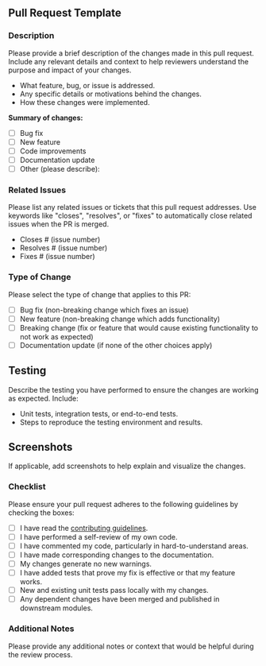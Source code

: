 ## Pull Request Template

### Description

Please provide a brief description of the changes made in this pull request. Include any relevant details and context to help reviewers understand the purpose and impact of your changes.

- What feature, bug, or issue is addressed.
- Any specific details or motivations behind the changes.
- How these changes were implemented.

**Summary of changes:**

- [ ] Bug fix
- [ ] New feature
- [ ] Code improvements
- [ ] Documentation update
- [ ] Other (please describe):

### Related Issues

Please list any related issues or tickets that this pull request addresses. Use keywords like "closes", "resolves", or "fixes" to automatically close related issues when the PR is merged.

- Closes # (issue number)
- Resolves # (issue number)
- Fixes # (issue number)

### Type of Change

Please select the type of change that applies to this PR:

- [ ] Bug fix (non-breaking change which fixes an issue)
- [ ] New feature (non-breaking change which adds functionality)
- [ ] Breaking change (fix or feature that would cause existing functionality to not work as expected)
- [ ] Documentation update (if none of the other choices apply)

## Testing

Describe the testing you have performed to ensure the changes are working as expected. Include:

- Unit tests, integration tests, or end-to-end tests.
- Steps to reproduce the testing environment and results.

## Screenshots

If applicable, add screenshots to help explain and visualize the changes.

### Checklist

Please ensure your pull request adheres to the following guidelines by checking the boxes:

- [ ] I have read the [contributing guidelines](.github/CONTRIBUTING.md).
- [ ] I have performed a self-review of my own code.
- [ ] I have commented my code, particularly in hard-to-understand areas.
- [ ] I have made corresponding changes to the documentation.
- [ ] My changes generate no new warnings.
- [ ] I have added tests that prove my fix is effective or that my feature works.
- [ ] New and existing unit tests pass locally with my changes.
- [ ] Any dependent changes have been merged and published in downstream modules.

### Additional Notes

Please provide any additional notes or context that would be helpful during the review process.
